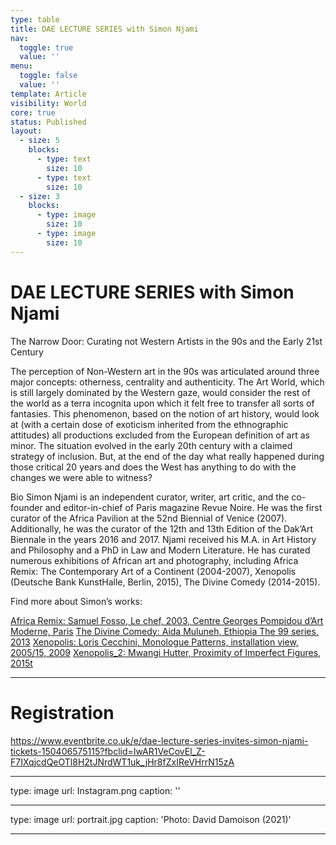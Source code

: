 ```yaml
---
type: table
title: DAE LECTURE SERIES with Simon Njami
nav:
  toggle: true
  value: ''
menu:
  toggle: false
  value: ''
template: Article
visibility: World
core: true
status: Published
layout:
  - size: 5
    blocks:
      - type: text
        size: 10
      - type: text
        size: 10
  - size: 3
    blocks:
      - type: image
        size: 10
      - type: image
        size: 10
---
```


# DAE LECTURE SERIES with Simon Njami
The Narrow Door: Curating not Western Artists in the 90s and the Early 21st Century

The perception of Non-Western art in the 90s was articulated around three major concepts: otherness, centrality and authenticity. The Art World, which is still largely dominated by the Western gaze, would consider the rest of the world as a terra incognita upon which it felt free to transfer all sorts of fantasies. This phenomenon, based on the notion of art history, would look at (with a certain dose of exoticism inherited from the ethnographic attitudes) all productions excluded from the European definition of art as minor. The situation evolved in the early 20th century with a claimed strategy of inclusion. But, at the end of the day what really happened during those critical 20 years and does the West has anything to do with the changes we were able to witness?
 
Bio
Simon Njami is an independent curator, writer, art critic, and the co-founder and editor-in-chief of Paris magazine Revue Noire. He was the first curator of the Africa Pavilion at the 52nd Biennial of Venice (2007). Additionally, he was the curator of the 12th and 13th Edition of the Dak’Art Biennale in the years 2016 and 2017. Njami received his M.A. in Art History and Philosophy and a PhD in Law and Modern Literature. He has curated numerous exhibitions of African art and photography, including Africa Remix: The Contemporary Art of a Continent (2004-2007), Xenopolis (Deutsche Bank KunstHalle, Berlin, 2015), The Divine Comedy (2014-2015).

Find more about Simon’s works:

[Africa Remix: Samuel Fosso, Le chef, 2003, Centre Georges Pompidou d’Art Moderne, Paris](https://contemporaryand.com/magazines/africa-remix/)
[The Divine Comedy: Aida Muluneh, Ethiopia The 99 series, 2013](https://www.si.edu/newsdesk/releases/divine-comedy-heaven-purgatory-and-hell-revisited-contemporary-african-artists)
[Xenopolis: Loris Cecchini, Monologue Patterns, installation view, 2005/15, 2009](https://www.sleek-mag.com/article/simon-njami-on-xenopolis-and-berlin-as-a-free-zone/)
[Xenopolis_2: Mwangi Hutter, Proximity of Imperfect Figures, 2015t](https://www.sleek-mag.com/article/simon-njami-on-xenopolis-and-berlin-as-a-free-zone/)

---

# Registration

<https://www.eventbrite.co.uk/e/dae-lecture-series-invites-simon-njami-tickets-150406575115?fbclid=IwAR1VeCovEl_Z-F7IXqjcdQeOTl8H2tJNrdWT1uk_jHr8fZxIReVHrrN15zA>

---

type: image
url: Instagram.png
caption: ''

---

type: image
url: portrait.jpg
caption: 'Photo: David Damoison (2021)'

---
